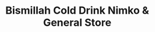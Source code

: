 ---
title: "Bismillah Cold Drink Nimko & General Store"
url: /karachi/bismillah-cold-drink-nimko-and-general-store/
shop: supermarket
---